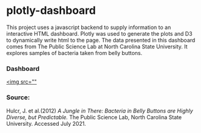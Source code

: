 # plotly-dashboard
This project uses a javascript backend to supply information to an interactive HTML dashboard. Plotly was used to generate the plots and D3 to dynamically write html to the page. The data presented in this dashboard comes from The Public Science Lab at North Carolina State University. It explores samples of bacteria taken from belly buttons.

### Dashboard
[<img src=""](https://bakerv.github.io/plotly-dashboard/)

### Source: 

Hulcr, J. et al.(2012) <i>A Jungle in There: Bacteria in Belly Buttons are Highly Diverse, but Predictable.</i> The Public Science Lab, North Carolina State University. Accessed July 2021.
